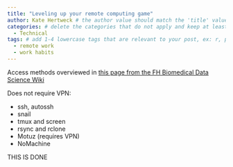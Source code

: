 ```yaml
---
title: "Leveling up your remote computing game"
author: Kate Hertweck # the author value should match the 'title' value of your contributor file located here /gh-pages/_contributors. If you do not have a contributor file, please feel free to make one or contact one of our team members to assist you.
categories: # delete the categories that do not apply and keep at least one
  - Technical
tags: # add 1-4 lowercase tags that are relevant to your post, ex: r, python, genomics, workflows
  - remote work
  - work habits
---
```


Access methods overviewed in [this page from the FH Biomedical Data Science Wiki](https://sciwiki.fredhutch.org/scicomputing/access_methods/)

Does not require VPN:
- ssh, autossh
- snail
- tmux and screen
- rsync and rclone
- Motuz (requires VPN)
- NoMachine

THIS IS DONE
